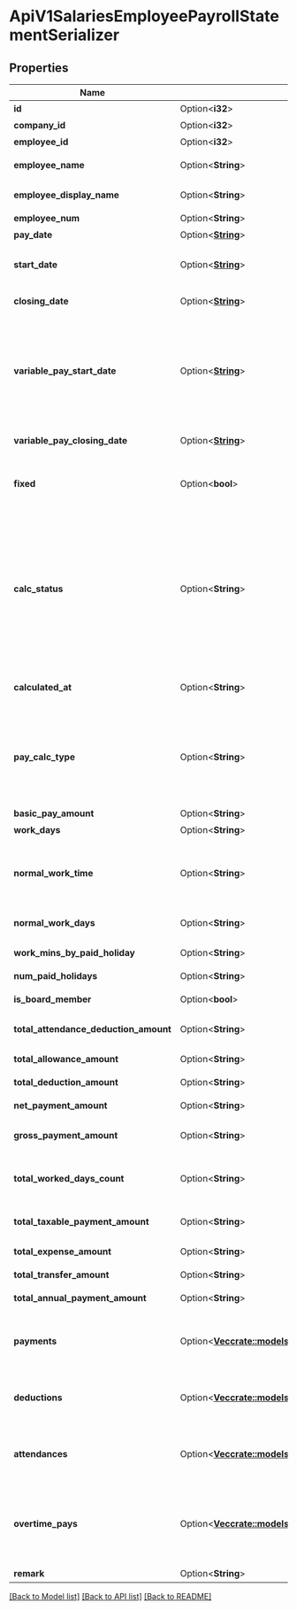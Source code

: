# ApiV1SalariesEmployeePayrollStatementSerializer

## Properties

Name | Type | Description | Notes
------------ | ------------- | ------------- | -------------
**id** | Option<**i32**> | 給与明細ID | [optional]
**company_id** | Option<**i32**> | 事業所ID | [optional]
**employee_id** | Option<**i32**> | 従業員ID | [optional]
**employee_name** | Option<**String**> | 従業員の姓名 | [optional]
**employee_display_name** | Option<**String**> | 従業員の表示名 | [optional]
**employee_num** | Option<**String**> | 従業員番号 | [optional]
**pay_date** | Option<[**String**](string.md)> | 支払日 | [optional]
**start_date** | Option<[**String**](string.md)> | 給与計算開始日（固定給） | [optional]
**closing_date** | Option<[**String**](string.md)> | 給与計算締日（固定給） | [optional]
**variable_pay_start_date** | Option<[**String**](string.md)> | 給与計算開始日（変動給） 残業手当、遅刻早退・欠勤などの計算に使われる期間 | [optional]
**variable_pay_closing_date** | Option<[**String**](string.md)> | 給与計算締日（変動給） | [optional]
**fixed** | Option<**bool**> | 給与明細が確定されているかどうか | [optional]
**calc_status** | Option<**String**> | 計算状況ステータス calculating: 計算中, calculated: 計算完了, overwritten: 直接編集, imported: インポート, error: エラー | [optional]
**calculated_at** | Option<**String**> | 計算状況ステータスの更新日 | [optional]
**pay_calc_type** | Option<**String**> | 給与形態 monthly: 月給, daily: 日給, hourly: 時給, (空文字列): 計算中 | [optional]
**basic_pay_amount** | Option<**String**> | 基本給 | [optional]
**work_days** | Option<**String**> | 労働日数 | [optional]
**normal_work_time** | Option<**String**> | 労働時間のうち、所定労働時間に該当するもの | [optional]
**normal_work_days** | Option<**String**> | 所定労働出勤日数 | [optional]
**work_mins_by_paid_holiday** | Option<**String**> | 有給休暇時間数 | [optional]
**num_paid_holidays** | Option<**String**> | 有給日数 | [optional]
**is_board_member** | Option<**bool**> | 役員かどうか | [optional]
**total_attendance_deduction_amount** | Option<**String**> | 勤怠控除額合計 | [optional]
**total_allowance_amount** | Option<**String**> | 支給手当額合計 | [optional]
**total_deduction_amount** | Option<**String**> | 控除額合計 | [optional]
**net_payment_amount** | Option<**String**> | 差引支給額(手取り額) | [optional]
**gross_payment_amount** | Option<**String**> | 総支給額(額面) | [optional]
**total_worked_days_count** | Option<**String**> | 平日と休日の合計労働日数（日給用） | [optional]
**total_taxable_payment_amount** | Option<**String**> | 課税対象支給額 | [optional]
**total_expense_amount** | Option<**String**> | 総経費精算額 | [optional]
**total_transfer_amount** | Option<**String**> | 総振込額 | [optional]
**total_annual_payment_amount** | Option<**String**> | 課税支給累計額 | [optional]
**payments** | Option<[**Vec<crate::models::ApiV1EmployeePayrollStatementsEmployeePayrollStatementItemSerializer>**](ApiV1EmployeePayrollStatementsEmployeePayrollStatementItemSerializer.md)> | 支給項目（基本給、残業代、通勤手当等） | [optional]
**deductions** | Option<[**Vec<crate::models::ApiV1EmployeePayrollStatementsEmployeePayrollStatementItemSerializer>**](ApiV1EmployeePayrollStatementsEmployeePayrollStatementItemSerializer.md)> | 控除項目（所得税、住民税、社会保険料等） | [optional]
**attendances** | Option<[**Vec<crate::models::ApiV1EmployeePayrollStatementsEmployeeAttendanceItemSerializer>**](ApiV1EmployeePayrollStatementsEmployeeAttendanceItemSerializer.md)> | 勤怠控除項目（遅刻早退控除、欠勤控除等） | [optional]
**overtime_pays** | Option<[**Vec<crate::models::ApiV1EmployeePayrollStatementsEmployeeOvertimePayItemSerializer>**](ApiV1EmployeePayrollStatementsEmployeeOvertimePayItemSerializer.md)> | 時間外労働項目(法定内残業、時間外労働、休日労働、深夜労働等) | [optional]
**remark** | Option<**String**> | 備考 | [optional]

[[Back to Model list]](../README.md#documentation-for-models) [[Back to API list]](../README.md#documentation-for-api-endpoints) [[Back to README]](../README.md)


